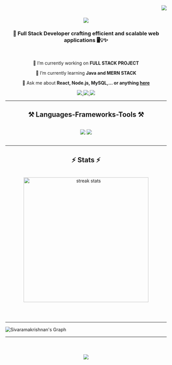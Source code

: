 <img align="right" src="https://visitor-badge.laobi.icu/badge?page_id=srk-sivaramakrishnan.srk-sivaramakrishnan" />

<h1 align="center">
    <img src="https://readme-typing-svg.herokuapp.com/?font=Righteous&size=35&center=true&vCenter=true&width=500&height=70&duration=4000&lines=Hi+There!+👋;+I'm+Sivaramakrishnan!;" />
</h1>

<h3 align="center">🚀 Full Stack Developer crafting efficient and scalable web applications 🖥️💡✨</h3>

<br/>

<div align="center">

 🔭 I’m currently working on **FULL STACK PROJECT**
 
 🌱 I’m currently learning **Java and MERN STACK**
 
 💬 Ask me about **React, Node.js, MySQL,... or anything [here](https://github.com/srk-sivaramakrishnan)**

</div>
 
<div align="center"> 
  <a href="mailto:sivaramakrishnan2703@gmail.com">
    <img src="https://img.shields.io/badge/Gmail-333333?style=for-the-badge&logo=gmail&logoColor=red" />
  </a>
  <a href="https://linkedin.com/in/sivaramakrishnan-d" target="_blank">
    <img src="https://img.shields.io/badge/LinkedIn-0077B5?style=for-the-badge&logo=linkedin&logoColor=white" target="_blank" />
  </a>
  <a href="#" target="_blank">
     <img src="https://img.shields.io/badge/Portfolio-FF5722?style=for-the-badge&logo=todoist&logoColor=white" target="_blank" />
  </a>
</div>

 <hr/>
 
<h2 align="center">⚒️ Languages-Frameworks-Tools ⚒️</h2>
<br/>
<div align="center">
    <img src="https://skillicons.dev/icons?i=html,css,react,vscode,github,git" />
    <img src="https://skillicons.dev/icons?i=javascript,nodejs,firebase,mysql,express,figma,java" /><br>
</div>

<br/>
<hr/>

<h2 align="center">⚡ Stats ⚡</h2>
<br>
<div align=center>
  <img width=390 src="https://streak-stats.demolab.com/?user=srk-sivaramakrishnan&count_private=true&theme=react&border_radius=10" alt="streak stats"/>
</div>

<br/><br/>
<hr />

![Sivaramakrishnan's Graph](https://github-readme-activity-graph.vercel.app/graph?username=srk-sivaramakrishnan&custom_title=Sivaramakrishnan's%20GitHub%20Activity%20Graph&bg_color=0D1117&color=7F3FBF&line=7F3FBF&point=7F3FBF&area_color=FFFFFF&title_color=FFFFFF&area=true)
<hr/>
<br>

<h3 align="center">
    <img src="https://readme-typing-svg.herokuapp.com/?font=Righteous&size=25&center=true&vCenter=true&width=500&height=70&duration=4000&lines=Thanks+for+visiting!+✌️;+Shoot+me+a+message+on+Linkedin!;I'm+always+down+to+collab+:)">
</h3>

<br/>
